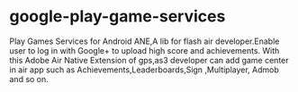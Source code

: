 # google-play-game-services
Play Games Services for Android ANE,A lib for flash air developer.Enable user to log in with Google+ to upload high score and achievements. With this Adobe Air Native Extension of gps,as3 developer can add game center in air app such as  Achievements,Leaderboards,Sign ,Multiplayer, Admob and so on.

